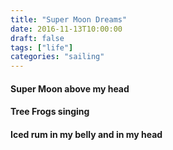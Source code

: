 ```yaml
---
title: "Super Moon Dreams"
date: 2016-11-13T10:00:00
draft: false
tags: ["life"]
categories: "sailing"
---
```


#### Super Moon above my head
#### Tree Frogs singing
#### Iced rum in my belly and in my head
